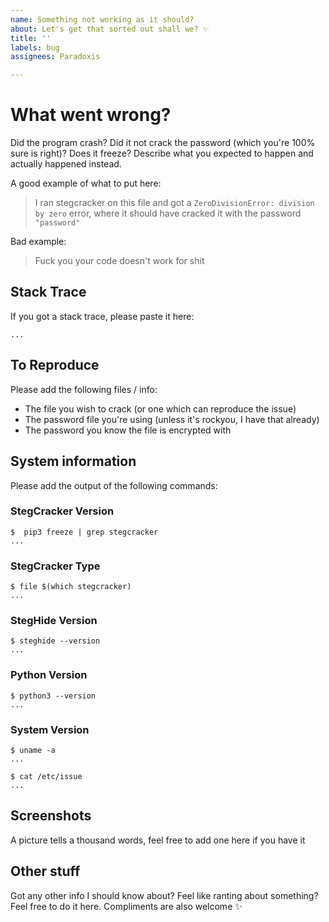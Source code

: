 ```yaml
---
name: Something not working as it should?
about: Let's get that sorted out shall we? ✨
title: ''
labels: bug
assignees: Paradoxis

---
```


# What went wrong?
Did the program crash? Did it not crack the password (which you're 100% sure is right)? Does it freeze? Describe what you expected to happen and actually happened instead.

A good example of what to put here:

> I ran stegcracker on this file and got a `ZeroDivisionError: division by zero` error, where it should have cracked it with the password `"password"`

Bad example:

> Fuck you your code doesn't work for shit

## Stack Trace
If you got a stack trace, please paste it here:

```
...
```

## To Reproduce
Please add the following files / info:

- The file you wish to crack (or one which can reproduce the issue)
- The password file you're using (unless it's rockyou, I have that already)
- The password you know the file is encrypted with

## System information
Please add the output of the following commands:

### StegCracker Version
```
$  pip3 freeze | grep stegcracker
...
```

### StegCracker Type
```
$ file $(which stegcracker)
...
```

### StegHide Version
```
$ steghide --version
...
```

### Python Version
```
$ python3 --version
...
```

### System Version
```
$ uname -a
...

$ cat /etc/issue
...
```

## Screenshots
A picture tells a thousand words, feel free to add one here if you have it

## Other stuff
Got any other info I should know about? Feel like ranting about something? Feel free to do it here. Compliments are also welcome ✨
